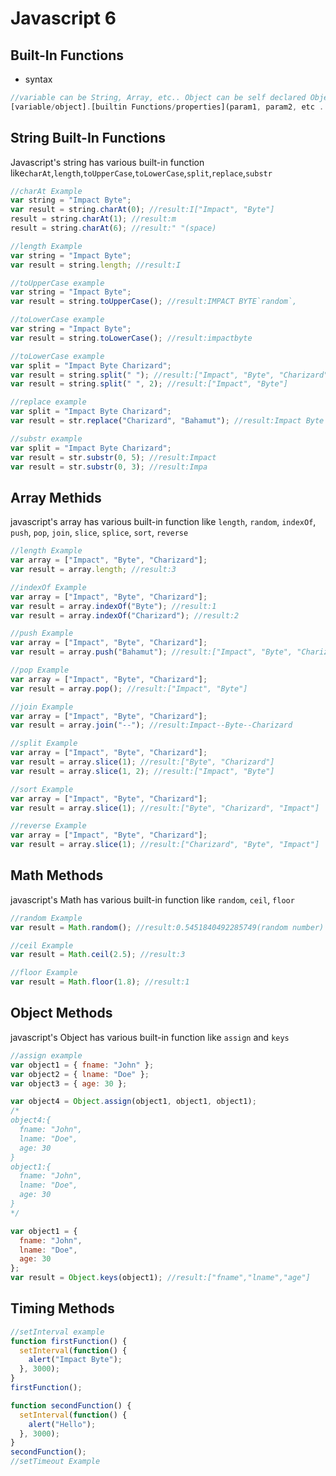 # Javascript 6

## Built-In Functions

* syntax

```javascript
//variable can be String, Array, etc.. Object can be self declared Object Or Built-In Object like Math
[variable/object].[builtin Functions/properties](param1, param2, etc ...)
```

## String Built-In Functions

Javascript's string has various built-in function like`charAt`,`length`,`toUpperCase`,`toLowerCase`,`split`,`replace`,`substr`

```javascript
//charAt Example
var string = "Impact Byte";
var result = string.charAt(0); //result:I["Impact", "Byte"]
result = string.charAt(1); //result:m
result = string.charAt(6); //result:" "(space)

//length Example
var string = "Impact Byte";
var result = string.length; //result:I

//toUpperCase example
var string = "Impact Byte";
var result = string.toUpperCase(); //result:IMPACT BYTE`random`,

//toLowerCase example
var string = "Impact Byte";
var result = string.toLowerCase(); //result:impactbyte

//toLowerCase example
var split = "Impact Byte Charizard";
var result = string.split(" "); //result:["Impact", "Byte", "Charizard"]
var result = string.split(" ", 2); //result:["Impact", "Byte"]

//replace example
var split = "Impact Byte Charizard";
var result = str.replace("Charizard", "Bahamut"); //result:Impact Byte Bahamut

//substr example
var split = "Impact Byte Charizard";
var result = str.substr(0, 5); //result:Impact
var result = str.substr(0, 3); //result:Impa
```

## Array Methids

javascript's array has various built-in function like `length`, `random`, `indexOf`, `push`, `pop`, `join`, `slice`, `splice`, `sort`, `reverse`

```javascript
//length Example
var array = ["Impact", "Byte", "Charizard"];
var result = array.length; //result:3

//indexOf Example
var array = ["Impact", "Byte", "Charizard"];
var result = array.indexOf("Byte"); //result:1
var result = array.indexOf("Charizard"); //result:2

//push Example
var array = ["Impact", "Byte", "Charizard"];
var result = array.push("Bahamut"); //result:["Impact", "Byte", "Charizard","Bahamut"]

//pop Example
var array = ["Impact", "Byte", "Charizard"];
var result = array.pop(); //result:["Impact", "Byte"]

//join Example
var array = ["Impact", "Byte", "Charizard"];
var result = array.join("--"); //result:Impact--Byte--Charizard

//split Example
var array = ["Impact", "Byte", "Charizard"];
var result = array.slice(1); //result:["Byte", "Charizard"]
var result = array.slice(1, 2); //result:["Impact", "Byte"]

//sort Example
var array = ["Impact", "Byte", "Charizard"];
var result = array.slice(1); //result:["Byte", "Charizard", "Impact"]

//reverse Example
var array = ["Impact", "Byte", "Charizard"];
var result = array.slice(1); //result:["Charizard", "Byte", "Impact"]
```

## Math Methods

javascript's Math has various built-in function like `random`, `ceil`, `floor`

```javascript
//random Example
var result = Math.random(); //result:0.5451840492285749(random number)

//ceil Example
var result = Math.ceil(2.5); //result:3

//floor Example
var result = Math.floor(1.8); //result:1
```

## Object Methods

javascript's Object has various built-in function like `assign` and `keys`

```javascript
//assign example
var object1 = { fname: "John" };
var object2 = { lname: "Doe" };
var object3 = { age: 30 };

var object4 = Object.assign(object1, object1, object1);
/*
object4:{
  fname: "John",
  lname: "Doe",
  age: 30
}
object1:{
  fname: "John",
  lname: "Doe",
  age: 30
}
*/

var object1 = {
  fname: "John",
  lname: "Doe",
  age: 30
};
var result = Object.keys(object1); //result:["fname","lname","age"]
```

## Timing Methods

```javascript
//setInterval example
function firstFunction() {
  setInterval(function() {
    alert("Impact Byte");
  }, 3000);
}
firstFunction();

function secondFunction() {
  setInterval(function() {
    alert("Hello");
  }, 3000);
}
secondFunction();
//setTimeout Example
```
